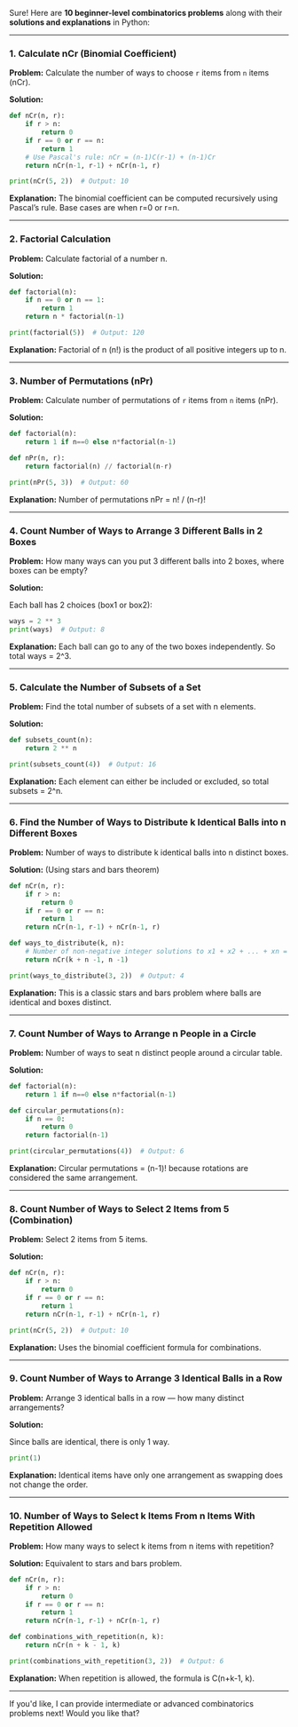 Sure! Here are **10 beginner-level combinatorics problems** along with their **solutions and explanations** in Python:

---

### 1. **Calculate nCr (Binomial Coefficient)**

**Problem:**
Calculate the number of ways to choose `r` items from `n` items (nCr).

**Solution:**

```python
def nCr(n, r):
    if r > n:
        return 0
    if r == 0 or r == n:
        return 1
    # Use Pascal's rule: nCr = (n-1)C(r-1) + (n-1)Cr
    return nCr(n-1, r-1) + nCr(n-1, r)

print(nCr(5, 2))  # Output: 10
```

**Explanation:**
The binomial coefficient can be computed recursively using Pascal’s rule. Base cases are when r=0 or r=n.

---

### 2. **Factorial Calculation**

**Problem:**
Calculate factorial of a number n.

**Solution:**

```python
def factorial(n):
    if n == 0 or n == 1:
        return 1
    return n * factorial(n-1)

print(factorial(5))  # Output: 120
```

**Explanation:**
Factorial of n (n!) is the product of all positive integers up to n.

---

### 3. **Number of Permutations (nPr)**

**Problem:**
Calculate number of permutations of `r` items from `n` items (nPr).

**Solution:**

```python
def factorial(n):
    return 1 if n==0 else n*factorial(n-1)

def nPr(n, r):
    return factorial(n) // factorial(n-r)

print(nPr(5, 3))  # Output: 60
```

**Explanation:**
Number of permutations nPr = n! / (n-r)!

---

### 4. **Count Number of Ways to Arrange 3 Different Balls in 2 Boxes**

**Problem:**
How many ways can you put 3 different balls into 2 boxes, where boxes can be empty?

**Solution:**

Each ball has 2 choices (box1 or box2):

```python
ways = 2 ** 3
print(ways)  # Output: 8
```

**Explanation:**
Each ball can go to any of the two boxes independently. So total ways = 2^3.

---

### 5. **Calculate the Number of Subsets of a Set**

**Problem:**
Find the total number of subsets of a set with n elements.

**Solution:**

```python
def subsets_count(n):
    return 2 ** n

print(subsets_count(4))  # Output: 16
```

**Explanation:**
Each element can either be included or excluded, so total subsets = 2^n.

---

### 6. **Find the Number of Ways to Distribute k Identical Balls into n Different Boxes**

**Problem:**
Number of ways to distribute k identical balls into n distinct boxes.

**Solution:** (Using stars and bars theorem)

```python
def nCr(n, r):
    if r > n:
        return 0
    if r == 0 or r == n:
        return 1
    return nCr(n-1, r-1) + nCr(n-1, r)

def ways_to_distribute(k, n):
    # Number of non-negative integer solutions to x1 + x2 + ... + xn = k
    return nCr(k + n -1, n -1)

print(ways_to_distribute(3, 2))  # Output: 4
```

**Explanation:**
This is a classic stars and bars problem where balls are identical and boxes distinct.

---

### 7. **Count Number of Ways to Arrange n People in a Circle**

**Problem:**
Number of ways to seat n distinct people around a circular table.

**Solution:**

```python
def factorial(n):
    return 1 if n==0 else n*factorial(n-1)

def circular_permutations(n):
    if n == 0:
        return 0
    return factorial(n-1)

print(circular_permutations(4))  # Output: 6
```

**Explanation:**
Circular permutations = (n-1)! because rotations are considered the same arrangement.

---

### 8. **Count Number of Ways to Select 2 Items from 5 (Combination)**

**Problem:**
Select 2 items from 5 items.

**Solution:**

```python
def nCr(n, r):
    if r > n:
        return 0
    if r == 0 or r == n:
        return 1
    return nCr(n-1, r-1) + nCr(n-1, r)

print(nCr(5, 2))  # Output: 10
```

**Explanation:**
Uses the binomial coefficient formula for combinations.

---

### 9. **Count Number of Ways to Arrange 3 Identical Balls in a Row**

**Problem:**
Arrange 3 identical balls in a row — how many distinct arrangements?

**Solution:**

Since balls are identical, there is only 1 way.

```python
print(1)
```

**Explanation:**
Identical items have only one arrangement as swapping does not change the order.

---

### 10. **Number of Ways to Select k Items From n Items With Repetition Allowed**

**Problem:**
How many ways to select k items from n items with repetition?

**Solution:**
Equivalent to stars and bars problem.

```python
def nCr(n, r):
    if r > n:
        return 0
    if r == 0 or r == n:
        return 1
    return nCr(n-1, r-1) + nCr(n-1, r)

def combinations_with_repetition(n, k):
    return nCr(n + k - 1, k)

print(combinations_with_repetition(3, 2))  # Output: 6
```

**Explanation:**
When repetition is allowed, the formula is C(n+k-1, k).

---

If you'd like, I can provide intermediate or advanced combinatorics problems next! Would you like that?
